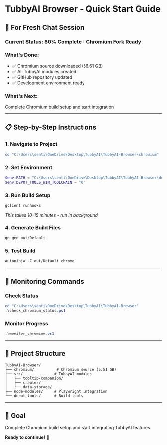 # TubbyAI Browser - Quick Start Guide

## 🚀 **For Fresh Chat Session**

### **Current Status**: 80% Complete - Chromium Fork Ready

### **What's Done**:
- ✅ Chromium source downloaded (56.61 GB)
- ✅ All TubbyAI modules created
- ✅ GitHub repository updated
- ✅ Development environment ready

### **What's Next**:
Complete Chromium build setup and start integration

---

## 📋 **Step-by-Step Instructions**

### 1. Navigate to Project
```powershell
cd "C:\Users\senti\OneDrive\Desktop\TubbyAI\TubbyAI-Browser\chromium"
```

### 2. Set Environment
```powershell
$env:PATH = "C:\Users\senti\OneDrive\Desktop\TubbyAI\TubbyAI-Browser\depot_tools;" + $env:PATH
$env:DEPOT_TOOLS_WIN_TOOLCHAIN = "0"
```

### 3. Run Build Setup
```powershell
gclient runhooks
```
*This takes 10-15 minutes - run in background*

### 4. Generate Build Files
```powershell
gn gen out/Default
```

### 5. Test Build
```powershell
autoninja -C out/Default chrome
```

---

## 🔧 **Monitoring Commands**

### Check Status
```powershell
cd "C:\Users\senti\OneDrive\Desktop\TubbyAI\TubbyAI-Browser"
.\check_chromium_status.ps1
```

### Monitor Progress
```powershell
.\monitor_chromium.ps1
```

---

## 📁 **Project Structure**
```
TubbyAI-Browser/
├── chromium/          # Chromium source (5.51 GB)
├── src/              # TubbyAI modules
│   ├── tooltip-companion/
│   ├── crawler/
│   └── data-storage/
├── node-modules/     # Playwright integration
└── depot_tools/      # Build tools
```

---

## 🎯 **Goal**
Complete Chromium build setup and start integrating TubbyAI features.

**Ready to continue!** 🚀
